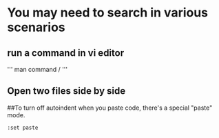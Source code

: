 # You may need to search in various scenarios
## run a command in vi editor
'''
man command
/
'''
##  Open two files side by side


##To turn off autoindent when you paste code, there's a special "paste" mode.
```
:set paste
```
